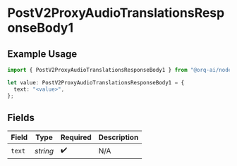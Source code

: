 # PostV2ProxyAudioTranslationsResponseBody1

## Example Usage

```typescript
import { PostV2ProxyAudioTranslationsResponseBody1 } from "@orq-ai/node/models/operations";

let value: PostV2ProxyAudioTranslationsResponseBody1 = {
  text: "<value>",
};
```

## Fields

| Field              | Type               | Required           | Description        |
| ------------------ | ------------------ | ------------------ | ------------------ |
| `text`             | *string*           | :heavy_check_mark: | N/A                |